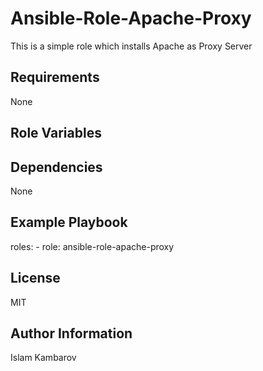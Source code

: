 Ansible-Role-Apache-Proxy
=========
This is a simple role which installs Apache as Proxy Server

Requirements
------------
None

Role Variables
--------------

Dependencies
------------
None

Example Playbook
----------------
  roles:
    - role: ansible-role-apache-proxy

License
-------
MIT

Author Information
------------------
Islam Kambarov

